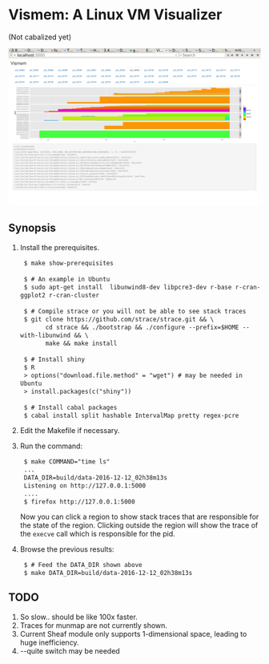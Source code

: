 # Vismem: A Linux VM Visualizer

(Not cabalized yet)

![alt screenshot](https://github.com/nishiuramakoto/vismem/blob/master/img/screenshot.png)

## Synopsis

1. Install the prerequisites.

        $ make show-prerequisites

        $ # An example in Ubuntu
        $ sudo apt-get install  libunwind8-dev libpcre3-dev r-base r-cran-ggplot2 r-cran-cluster

		$ # Compile strace or you will not be able to see stack traces
        $ git clone https://github.com/strace/strace.git && \
	          cd strace && ./bootstrap && ./configure --prefix=$HOME --with-libunwind && \
              make && make install

        $ # Install shiny
        $ R
        > options("download.file.method" = "wget") # may be needed in Ubuntu
    	> install.packages(c("shiny"))

        $ # Install cabal packages
        $ cabal install split hashable IntervalMap pretty regex-pcre

2. Edit the Makefile if necessary.


3. Run the command:

        $ make COMMAND="time ls"
        ...
	    DATA_DIR=build/data-2016-12-12_02h38m13s
        Listening on http://127.0.0.1:5000
	    ....
    	$ firefox http://127.0.0.1:5000

    Now you can click a region to show stack traces that are responsible for the state of the region.
    Clicking outside the region will show the trace of the `execve` call which is responsible for the pid.

4. Browse the previous results:

        $ # Feed the DATA_DIR shown above
        $ make DATA_DIR=build/data-2016-12-12_02h38m13s


## TODO
1. So slow.. should be like 100x faster.
2. Traces for munmap are not currently shown.
3. Current Sheaf module only supports 1-dimensional space, leading to
   huge inefficiency.
4. --quite switch may be needed

